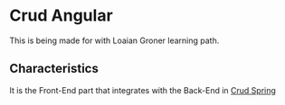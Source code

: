 # Crud Angular

This is being made for with Loaian Groner learning path.

## Characteristics

It is the Front-End part that integrates with the Back-End in [Crud Spring](https://github.com/Lukinh4Z/Crud-Spring)
